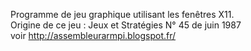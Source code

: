 Programme de jeu graphique utilisant les fenêtres X11.<br>
Origine de ce jeu : Jeux et Stratégies N° 45 de juin 1987<br>
voir http://assembleurarmpi.blogspot.fr/
